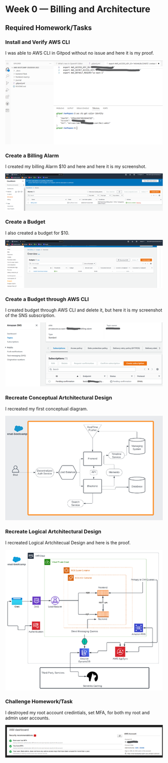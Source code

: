 # Week 0 — Billing and Architecture

## Required Homework/Tasks

### Install and Verify AWS CLI 

I was able to AWS CLI in Gitpod without no issue and here it is my proof.

![Install AWS CLI](../_docs/assets/Installing%20AWS%20CLI.png)


### Create a Billing Alarm

I created my billing Alarm $10 and here and here it is my screenshot.

![Image of The Billing Alarm](../_docs/assets/Billing%20Alarm.png) 


### Create a Budget

I also created a budget for $10.

![Image of The Budget](../_docs/assets/Budgets%20created.png)


### Create a Budget through AWS CLI

I created budget through AWS CLI and delete it, but here it is my screenshot of the SNS subscription.

![The Image of SNS Subscription](../_docs/assets/Week-0%20SNS%20subscription.png)


### Recreate Conceptual  Artchitectural Design

I recreated my first conceptual diagram.

![Cruddur Conceptual Diagram](../_docs/assets/Week-0%20Cruddur%20-%20Conceptual%20Diagram%20Proof.png)


### Recreate Logical Artchitectural Design

I recreated Logical Artchitecual Design and here is the proof.

![Cruddur Logical Design](../_docs/assets/Week-0%20Cruddur%20-%20Logic%20Diagram%20Proof.png)


### Challenge Homework/Task

I destroyed my root account credintials, set MFA, for both my root and admin user accounts.

![Image of IAM Dashboard](../_docs/assets/Week-0%20proof%20of%20MFA%20enabled%20on%20root%20and%20admin%20user%20accounts.png) 


